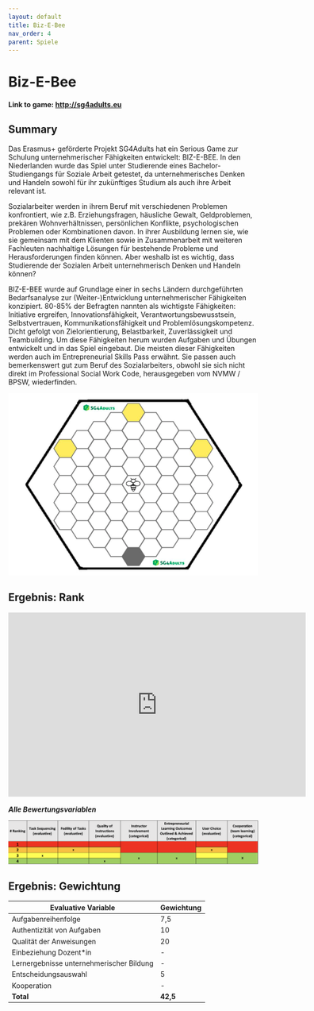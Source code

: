 ```yaml
---
layout: default
title: Biz-E-Bee
nav_order: 4
parent: Spiele
---
```


# Biz-E-Bee

#### Link to game: http://sg4adults.eu

## Summary

Das Erasmus+ geförderte Projekt SG4Adults hat ein Serious Game zur Schulung unternehmerischer Fähigkeiten entwickelt: BIZ-E-BEE. In den Niederlanden wurde das Spiel unter Studierende eines Bachelor-Studiengangs für Soziale Arbeit getestet, da unternehmerisches Denken und Handeln sowohl für ihr zukünftiges Studium als auch ihre Arbeit relevant ist.

Sozialarbeiter werden in ihrem Beruf mit verschiedenen Problemen konfrontiert, wie z.B. Erziehungsfragen, häusliche Gewalt, Geldproblemen, prekären Wohnverhältnissen, persönlichen Konflikte, psychologischen Problemen oder Kombinationen davon. In ihrer Ausbildung lernen sie, wie sie gemeinsam mit dem Klienten sowie in Zusammenarbeit mit weiteren Fachleuten nachhaltige Lösungen für bestehende Probleme und Herausforderungen finden können. Aber weshalb ist es wichtig, dass Studierende der Sozialen Arbeit unternehmerisch Denken und Handeln können?

BIZ-E-BEE wurde auf Grundlage einer in sechs Ländern durchgeführten Bedarfsanalyse zur (Weiter-)Entwicklung unternehmerischer Fähigkeiten konzipiert. 80-85% der Befragten nannten als wichtigste Fähigkeiten: Initiative ergreifen, Innovationsfähigkeit, Verantwortungsbewusstsein, Selbstvertrauen, Kommunikationsfähigkeit und Problemlösungskompetenz. Dicht gefolgt von Zielorientierung, Belastbarkeit, Zuverlässigkeit und Teambuilding. Um diese Fähigkeiten herum wurden Aufgaben und Übungen entwickelt und in das Spiel eingebaut. Die meisten dieser Fähigkeiten werden auch im Entrepreneurial Skills Pass erwähnt. Sie passen auch bemerkenswert gut zum Beruf des Sozialarbeiters, obwohl sie sich nicht direkt im Professional Social Work Code, herausgegeben vom NVMW / BPSW, wiederfinden.

![Image of bizebee](../assets/Biz-e-BEe.png)

## Ergebnis: Rank

<iframe width="600" height="371" seamless frameborder="0" scrolling="no" src="https://docs.google.com/spreadsheets/d/e/2PACX-1vRQeSSNa-R2e3TA_gbRtNTG3-69Q0TsvFACQQct_vCGbwvci6NYCB5iWdA0Nlzw5RUHCZdxqINldR5G/pubchart?oid=1515523664&amp;format=interactive"></iframe>

**_Alle Bewertungsvariablen_**

![Image of bizebee](../assets/bizebee-scr.png)

## Ergebnis: Gewichtung

| **Evaluative Variable**               | **Gewichtung** |
| ------------------------------------- | ---------- |
| Aufgabenreihenfolge                   | 7,5        |
| Authentizität von Aufgaben            | 10         |
| Qualität der Anweisungen              | 20         |
| Einbeziehung Dozent*in                | \-         |
| Lernergebnisse unternehmerischer Bildung | \-         |
| Entscheidungsauswahl                  | 5          |
| Kooperation                           | \-         |
| **Total**                             | **42,5**   |
